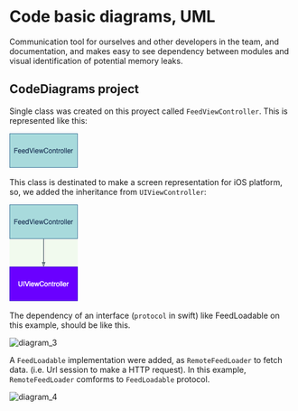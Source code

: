 # Code basic diagrams, UML

Communication tool for ourselves and other developers in the team, and documentation, and makes easy to see dependency between modules and visual identification of potential memory leaks.

## CodeDiagrams project

Single class was created on this proyect called `FeedViewController`. This is represented like this:

![diagram_1](diagrams/diagram_1.png)

This class is destinated to make a screen representation for iOS platform, so, we added the inheritance from `UIViewController`:

![diagram_2](diagrams/diagram_2.png)

The dependency of an interface (`protocol` in swift) like FeedLoadable on this example, should be like this.

![diagram_3](diagrams/driagram_3.png)

A `FeedLoadable` implementation were added, as `RemoteFeedLoader` to fetch data. (i.e. Url session to make a HTTP request). In this example, `RemoteFeedLoader` comforms to `FeedLoadable` protocol.

![diagram_4](diagrams/driagram_4.png)
